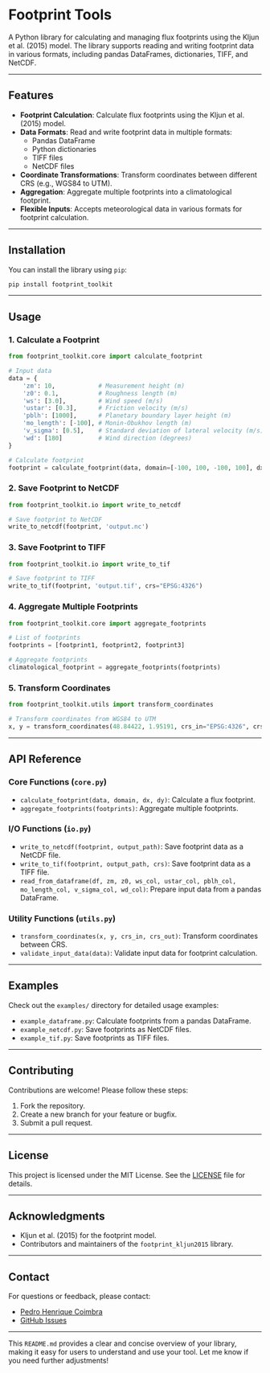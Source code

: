 # Footprint Tools

A Python library for calculating and managing flux footprints using the Kljun et al. (2015) model. The library supports reading and writing footprint data in various formats, including pandas DataFrames, dictionaries, TIFF, and NetCDF.

---

## Features

- **Footprint Calculation**: Calculate flux footprints using the Kljun et al. (2015) model.
- **Data Formats**: Read and write footprint data in multiple formats:
  - Pandas DataFrame
  - Python dictionaries
  - TIFF files
  - NetCDF files
- **Coordinate Transformations**: Transform coordinates between different CRS (e.g., WGS84 to UTM).
- **Aggregation**: Aggregate multiple footprints into a climatological footprint.
- **Flexible Inputs**: Accepts meteorological data in various formats for footprint calculation.

---

## Installation

You can install the library using `pip`:

```bash
pip install footprint_toolkit
```

---

## Usage

### 1. Calculate a Footprint

```python
from footprint_toolkit.core import calculate_footprint

# Input data
data = {
    'zm': 10,            # Measurement height (m)
    'z0': 0.1,           # Roughness length (m)
    'ws': [3.0],         # Wind speed (m/s)
    'ustar': [0.3],      # Friction velocity (m/s)
    'pblh': [1000],      # Planetary boundary layer height (m)
    'mo_length': [-100], # Monin-Obukhov length (m)
    'v_sigma': [0.5],    # Standard deviation of lateral velocity (m/s)
    'wd': [180]          # Wind direction (degrees)
}

# Calculate footprint
footprint = calculate_footprint(data, domain=[-100, 100, -100, 100], dx=10, dy=10)
```

### 2. Save Footprint to NetCDF

```python
from footprint_toolkit.io import write_to_netcdf

# Save footprint to NetCDF
write_to_netcdf(footprint, 'output.nc')
```

### 3. Save Footprint to TIFF

```python
from footprint_toolkit.io import write_to_tif

# Save footprint to TIFF
write_to_tif(footprint, 'output.tif', crs="EPSG:4326")
```

### 4. Aggregate Multiple Footprints

```python
from footprint_toolkit.core import aggregate_footprints

# List of footprints
footprints = [footprint1, footprint2, footprint3]

# Aggregate footprints
climatological_footprint = aggregate_footprints(footprints)
```

### 5. Transform Coordinates

```python
from footprint_toolkit.utils import transform_coordinates

# Transform coordinates from WGS84 to UTM
x, y = transform_coordinates(48.84422, 1.95191, crs_in="EPSG:4326", crs_out="EPSG:3035")
```

---

## API Reference

### Core Functions (`core.py`)
- `calculate_footprint(data, domain, dx, dy)`: Calculate a flux footprint.
- `aggregate_footprints(footprints)`: Aggregate multiple footprints.

### I/O Functions (`io.py`)
- `write_to_netcdf(footprint, output_path)`: Save footprint data as a NetCDF file.
- `write_to_tif(footprint, output_path, crs)`: Save footprint data as a TIFF file.
- `read_from_dataframe(df, zm, z0, ws_col, ustar_col, pblh_col, mo_length_col, v_sigma_col, wd_col)`: Prepare input data from a pandas DataFrame.

### Utility Functions (`utils.py`)
- `transform_coordinates(x, y, crs_in, crs_out)`: Transform coordinates between CRS.
- `validate_input_data(data)`: Validate input data for footprint calculation.

---

## Examples

Check out the `examples/` directory for detailed usage examples:
- `example_dataframe.py`: Calculate footprints from a pandas DataFrame.
- `example_netcdf.py`: Save footprints as NetCDF files.
- `example_tif.py`: Save footprints as TIFF files.

---

## Contributing

Contributions are welcome! Please follow these steps:
1. Fork the repository.
2. Create a new branch for your feature or bugfix.
3. Submit a pull request.

---

## License

This project is licensed under the MIT License. See the [LICENSE](LICENSE) file for details.

---

## Acknowledgments

- Kljun et al. (2015) for the footprint model.
- Contributors and maintainers of the `footprint_kljun2015` library.

---

## Contact

For questions or feedback, please contact:
- [Pedro Henrique Coimbra](mailto:pedro-henrique.herig-coimbra@inrae.fr)
- [GitHub Issues](https://github.com/pedrohenriquecoimbra/footprint_toolkit/issues)

---

This `README.md` provides a clear and concise overview of your library, making it easy for users to understand and use your tool. Let me know if you need further adjustments!
